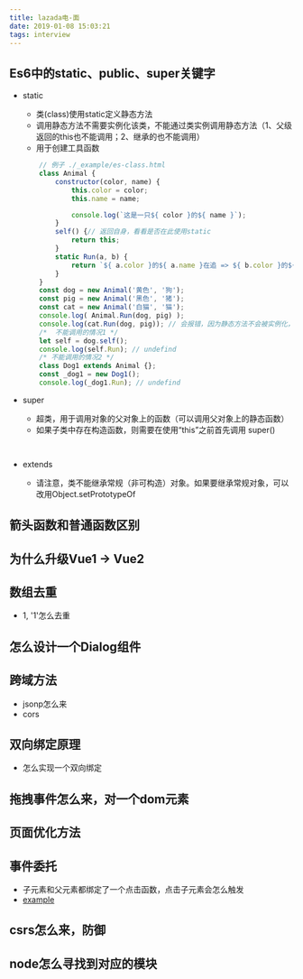 ```yaml
---
title: lazada电-面
date: 2019-01-08 15:03:21
tags: interview
---
```


## Es6中的static、public、super关键字
- static
    - 类(class)使用static定义静态方法
    - 调用静态方法不需要实例化该类，不能通过类实例调用静态方法（1、父级返回的this也不能调用；2、继承的也不能调用）
    - 用于创建工具函数
    ``` javaScript
        // 例子 ./_example/es-class.html
        class Animal {
            constructor(color, name) {
                this.color = color;
                this.name = name;

                console.log(`这是一只${ color }的${ name }`);
            }
            self() {// 返回自身，看看是否在此使用static
                return this;
            }
            static Run(a, b) {
                return `${ a.color }的${ a.name }在追 => ${ b.color }的${ b.name }`;
            }
        }
        const dog = new Animal('黄色', '狗');
        const pig = new Animal('黑色', '猪');
        const cat = new Animal('白猫', '猫');
        console.log( Animal.Run(dog, pig) );
        console.log(cat.Run(dog, pig)); // 会报错，因为静态方法不会被实例化，且不能被实例调用
        /*  不能调用的情况1 */
        let self = dog.self();
        console.log(self.Run); // undefind
        /* 不能调用的情况2 */
        class Dog1 extends Animal {};
        const _dog1 = new Dog1();
        console.log(_dog1.Run); // undefind
    ```

- super
    - 超类，用于调用对象的父对象上的函数（可以调用父对象上的静态函数）
    - 如果子类中存在构造函数，则需要在使用“this”之前首先调用 super()
    ``` javaScript
        
    ```

- extends
    - 请注意，类不能继承常规（非可构造）对象。如果要继承常规对象，可以改用Object.setPrototypeOf

## 箭头函数和普通函数区别

## 为什么升级Vue1 -> Vue2

## 数组去重
- 1, '1'怎么去重

## 怎么设计一个Dialog组件

## 跨域方法
- jsonp怎么来
- cors

## 双向绑定原理
- 怎么实现一个双向绑定

## 拖拽事件怎么来，对一个dom元素

## 页面优化方法

## 事件委托
- 子元素和父元素都绑定了一个点击函数，点击子元素会怎么触发
- [example](./_example/dom-bubbling.html)

## csrs怎么来，防御

## node怎么寻找到对应的模块